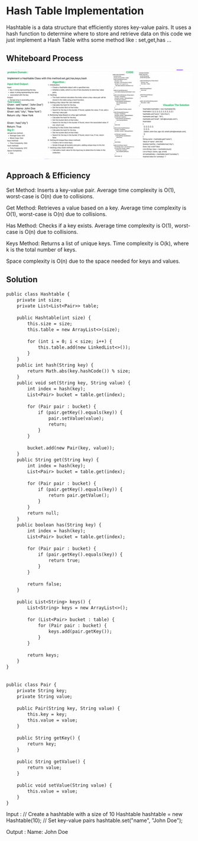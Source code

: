 # Hash Table Implementation
Hashtable is a data structure that efficiently stores key-value pairs. It uses a hash function to determine where to store and retrieve data
on this code we just implement a Hash Table withs some method like : set,get,has ...
## Whiteboard Process
![WB](img.png)
## Approach & Efficiency
Set Method: Inserts a key-value pair. Average time complexity is O(1), worst-case is O(n) due to collisions.

Get Method: Retrieves a value based on a key. Average time complexity is O(1), worst-case is O(n) due to collisions.

Has Method: Checks if a key exists. Average time complexity is O(1), worst-case is O(n) due to collisions.

Keys Method: Returns a list of unique keys. Time complexity is O(k), where k is the total number of keys.

Space complexity is O(n) due to the space needed for keys and values.

## Solution

```
public class Hashtable {
    private int size;
    private List<List<Pair>> table;

    public Hashtable(int size) {
        this.size = size;
        this.table = new ArrayList<>(size);

        for (int i = 0; i < size; i++) {
            this.table.add(new LinkedList<>());
        }
    }
    public int hash(String key) {
        return Math.abs(key.hashCode()) % size;
    }
    public void set(String key, String value) {
        int index = hash(key);
        List<Pair> bucket = table.get(index);

        for (Pair pair : bucket) {
            if (pair.getKey().equals(key)) {
                pair.setValue(value);
                return;
            }
        }

        bucket.add(new Pair(key, value));
    }
    public String get(String key) {
        int index = hash(key);
        List<Pair> bucket = table.get(index);

        for (Pair pair : bucket) {
            if (pair.getKey().equals(key)) {
                return pair.getValue();
            }
        }
        return null;
    }
    public boolean has(String key) {
        int index = hash(key);
        List<Pair> bucket = table.get(index);

        for (Pair pair : bucket) {
            if (pair.getKey().equals(key)) {
                return true;
            }
        }

        return false;
    }

    public List<String> keys() {
        List<String> keys = new ArrayList<>();

        for (List<Pair> bucket : table) {
            for (Pair pair : bucket) {
                keys.add(pair.getKey());
            }
        }

        return keys;
    }
}


public class Pair {
    private String key;
    private String value;

    public Pair(String key, String value) {
        this.key = key;
        this.value = value;
    }

    public String getKey() {
        return key;
    }

    public String getValue() {
        return value;
    }

    public void setValue(String value) {
        this.value = value;
    }
}
```
Input :
// Create a hashtable with a size of 10
Hashtable hashtable = new Hashtable(10);
// Set key-value pairs
hashtable.set("name", "John Doe");

Output :
Name: John Doe